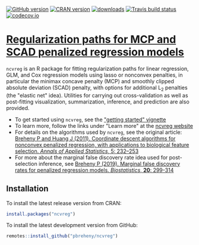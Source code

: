 [![GitHub version](https://img.shields.io/endpoint?url=https://raw.githubusercontent.com/pbreheny/ncvreg/master/.version.json&style=flat&logo=github)](https://github.com/pbreheny/ncvreg)
[![CRAN version](https://img.shields.io/cran/v/ncvreg?logo=R)](https://cran.r-project.org/package=ncvreg)
[![downloads](https://cranlogs.r-pkg.org/badges/ncvreg)](https://cran.r-project.org/package=ncvreg)
[![Travis build status](https://travis-ci.org/pbreheny/ncvreg.svg?branch=master)](https://travis-ci.org/pbreheny/ncvreg)
[![codecov.io](https://codecov.io/github/pbreheny/ncvreg/coverage.svg?branch=master)](https://codecov.io/github/pbreheny/ncvreg?branch=master)

# [Regularization paths for MCP and SCAD penalized regression models](https://pbreheny.github.io/ncvreg/)

`ncvreg` is an R package for fitting regularization paths for linear
regression, GLM, and Cox regression models using lasso or nonconvex
penalties, in particular the minimax concave penalty (MCP) and smoothly
clipped absolute deviation (SCAD) penalty, with options for additional
L<sub>2</sub> penalties (the "elastic net" idea). Utilities for carrying
out cross-validation as well as post-fitting visualization,
summarization, inference, and prediction are also provided.

* To get started using `ncvreg`, see the ["getting started" vignette](https://pbreheny.github.io/ncvreg/articles/getting-started.html)
* To learn more, follow the links under "Learn more" at the [ncvreg website](https://pbreheny.github.io/ncvreg/)
* For details on the algorithms used by `ncvreg`, see the original article: [Breheny P and Huang J (2011). Coordinate descent algorithms for nonconvex penalized regression, with applications to biological feature selection. *Annals of Applied Statistics*, 5: 232–253](https://myweb.uiowa.edu/pbreheny/pdf/Breheny2011.pdf)
* For more about the marginal false discovery rate idea used for
post-selection inference, see [Breheny P (2019). Marginal false discovery rates for penalized regression models. *Biostatistics*, **20**: 299-314](https://dx.doi.org/10.1093/biostatistics/kxy004)

## Installation

To install the latest release version from CRAN:

```r
install.packages("ncvreg")
```

To install the latest development version from GitHub:

```r
remotes::install_github("pbreheny/ncvreg")
```

